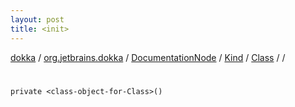 ```yaml
---
layout: post
title: <init>
---
```

[dokka](../../../../../index.md) / [org.jetbrains.dokka](../../../../index.md) / [DocumentationNode](../../../index.md) / [Kind](../../index.md) / [Class](../index.md) / [<class-object-for-Class>](index.md) / [<init>](_init_.md)

# <init>

```
private <class-object-for-Class>()
```
